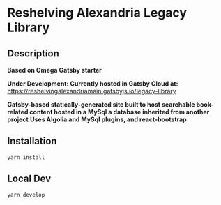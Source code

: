 # Reshelving Alexandria Legacy Library

## Description
**Based on Omega Gatsby starter**

**Under Development: Currently hosted in Gatsby Cloud at:** https://reshelvingalexandriamain.gatsbyjs.io/legacy-library

**Gatsby-based statically-generated site built to host searchable book-related content hosted in a MySql a database inherited from another project**
**Uses Algolia and MySql plugins, and react-bootstrap**

## Installation
`yarn install`

## Local Dev
`yarn develop`
